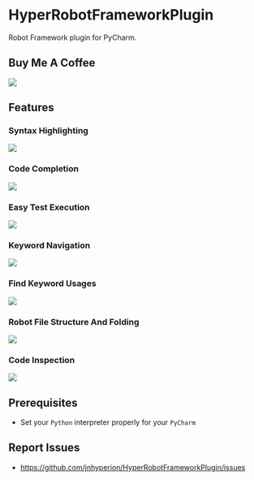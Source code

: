 # HyperRobotFrameworkPlugin
<!-- Plugin description -->
Robot Framework plugin for PyCharm.

## Buy Me A Coffee
![](https://raw.githubusercontent.com/jnhyperion/HyperRobotFrameworkPlugin/main/docs/imgs/qr.png)
## Features
### Syntax Highlighting
![](https://raw.githubusercontent.com/jnhyperion/HyperRobotFrameworkPlugin/main/docs/imgs/syntax_highlighting.png)
### Code Completion
![](https://raw.githubusercontent.com/jnhyperion/HyperRobotFrameworkPlugin/main/docs/imgs/auto_suggestion.png)
### Easy Test Execution
![](https://raw.githubusercontent.com/jnhyperion/HyperRobotFrameworkPlugin/main/docs/imgs/cases_execution.png)
### Keyword Navigation
![](https://raw.githubusercontent.com/jnhyperion/HyperRobotFrameworkPlugin/main/docs/imgs/keyword_navigation.png)
### Find Keyword Usages
![](https://raw.githubusercontent.com/jnhyperion/HyperRobotFrameworkPlugin/main/docs/imgs/find_keyword_usages.png)
### Robot File Structure And Folding
![](https://raw.githubusercontent.com/jnhyperion/HyperRobotFrameworkPlugin/main/docs/imgs/file_structure_and_folding.png)
### Code Inspection
![](https://raw.githubusercontent.com/jnhyperion/HyperRobotFrameworkPlugin/main/docs/imgs/code_inspection.png)

## Prerequisites
  * Set your `Python` interpreter properly for your `PyCharm`

## Report Issues
  * https://github.com/jnhyperion/HyperRobotFrameworkPlugin/issues

<!-- Plugin description end -->
